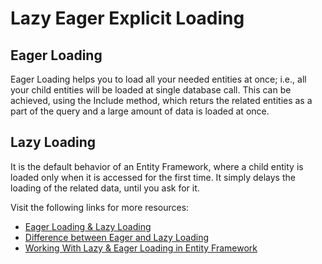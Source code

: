# Lazy Eager Explicit Loading

## Eager Loading

Eager Loading helps you to load all your needed entities at once; i.e., all your child entities will be loaded at single database call. This can be achieved, using the Include method, which returs the related entities as a part of the query and a large amount of data is loaded at once.

## Lazy Loading

It is the default behavior of an Entity Framework, where a child entity is loaded only when it is accessed for the first time. It simply delays the loading of the related data, until you ask for it.

Visit the following links for more resources:

- [Eager Loading & Lazy Loading](https://www.c-sharpcorner.com/article/eager-loading-lazy-loading-and-explicit-loading-in-entity-framework/)
- [Difference between Eager and Lazy Loading](https://stackoverflow.com/questions/31366236/lazy-loading-vs-eager-loading)
- [Working With Lazy & Eager Loading in Entity Framework](https://dzone.com/articles/working-with-lazy-loading-and-eager-loading-in-ent)